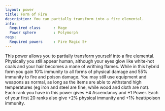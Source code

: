 ```yaml
---
layout: power
title: Form of Fire
description: You can partially transform into a fire elemental.
info:
  Required class      : Mage
  Power sphere        : Polymorph
reqs:
  Required powers     : Fire Magic 5+
---
```


This power allows you to partially transform yourself into a fire elemental.
Physically you still appear human, although your eyes glow like white-hot coals
and your hair becomes a mane of writhing flames.  While in this hybrid form you
gain 10% immunity to all forms of physical damage and 55% immunity to fire and
poison damage.  You may still use equipment and weapons as normal, as long as
the items are able to withstand high temperatures (eg iron and steel are fine,
while wood and cloth are not).  Each rank you have in this power gives +4
Ascendancy and +1 Power.  Each of your first 20 ranks also give +2% physical
immunity and +1% heat/poison immunity.
